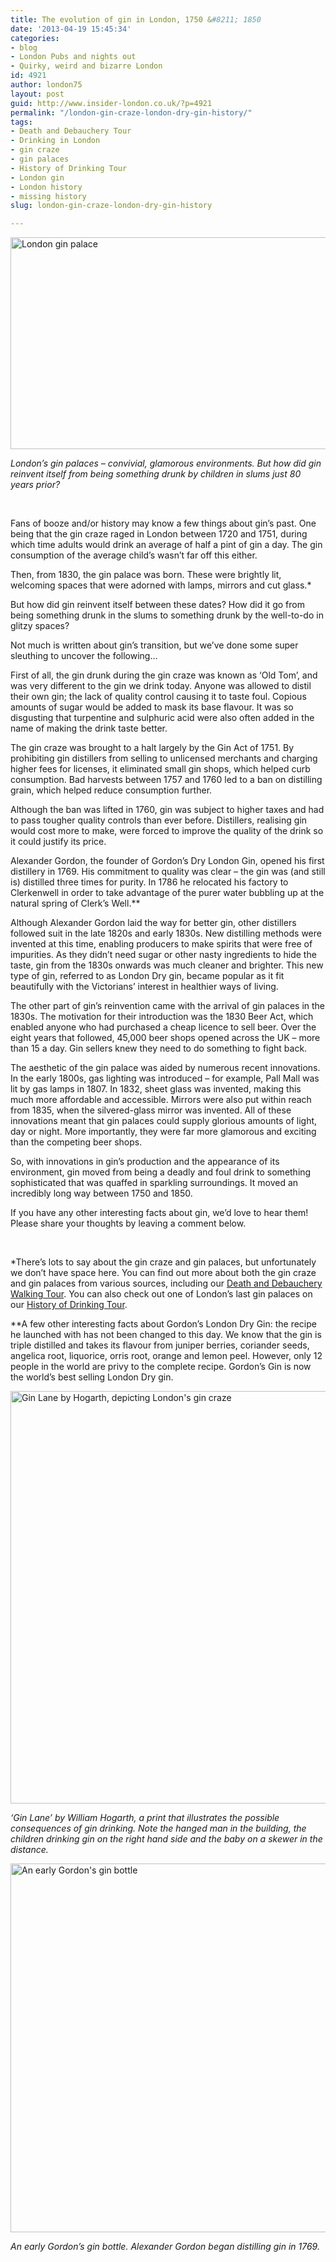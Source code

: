 ```yaml
---
title: The evolution of gin in London, 1750 &#8211; 1850
date: '2013-04-19 15:45:34'
categories:
- blog
- London Pubs and nights out
- Quirky, weird and bizarre London
id: 4921
author: london75
layout: post
guid: http://www.insider-london.co.uk/?p=4921
permalink: "/london-gin-craze-london-dry-gin-history/"
tags:
- Death and Debauchery Tour
- Drinking in London
- gin craze
- gin palaces
- History of Drinking Tour
- London gin
- London history
- missing history
slug: london-gin-craze-london-dry-gin-history

---
```

<img title="gin-palaces-london-gin-history-tour" alt="London gin palace" src="http://www.insider-london.co.uk/wp-content/uploads/2013/03/gin-palaces-london-gin-history-tour.jpg" width="569" height="339" />

_London&#8217;s gin palaces – convivial, glamorous environments. But how did gin reinvent itself from being something drunk by children in slums just 80 years prior?_

&nbsp;

Fans of booze and/or history may know a few things about gin’s past. One being that the gin craze raged in London between 1720 and 1751, during which time adults would drink an average of half a pint of gin a day. The gin consumption of the average child’s wasn’t far off this either.

Then, from 1830, the gin palace was born. These were brightly lit, welcoming spaces that were adorned with lamps, mirrors and cut glass.*

But how did gin reinvent itself between these dates? How did it go from being something drunk in the slums to something drunk by the well-to-do in glitzy spaces?

Not much is written about gin’s transition, but we’ve done some super sleuthing to uncover the following…

First of all, the gin drunk during the gin craze was known as ‘Old Tom’, and was very different to the gin we drink today. Anyone was allowed to distil their own gin; the lack of quality control causing it to taste foul. Copious amounts of sugar would be added to mask its base flavour. It was so disgusting that turpentine and sulphuric acid were also often added in the name of making the drink taste better.

The gin craze was brought to a halt largely by the Gin Act of 1751. By prohibiting gin distillers from selling to unlicensed merchants and charging higher fees for licenses, it eliminated small gin shops, which helped curb consumption. Bad harvests between 1757 and 1760 led to a ban on distilling grain, which helped reduce consumption further.

Although the ban was lifted in 1760, gin was subject to higher taxes and had to pass tougher quality controls than ever before. Distillers, realising gin would cost more to make, were forced to improve the quality of the drink so it could justify its price.

Alexander Gordon, the founder of Gordon’s Dry London Gin, opened his first distillery in 1769. His commitment to quality was clear – the gin was (and still is) distilled three times for purity. In 1786 he relocated his factory to Clerkenwell in order to take advantage of the purer water bubbling up at the natural spring of Clerk’s Well.**

Although Alexander Gordon laid the way for better gin, other distillers followed suit in the late 1820s and early 1830s. New distilling methods were invented at this time, enabling producers to make spirits that were free of impurities. As they didn’t need sugar or other nasty ingredients to hide the taste, gin from the 1830s onwards was much cleaner and brighter. This new type of gin, referred to as London Dry gin, became popular as it fit beautifully with the Victorians’ interest in healthier ways of living.

The other part of gin’s reinvention came with the arrival of gin palaces in the 1830s. The motivation for their introduction was the 1830 Beer Act, which enabled anyone who had purchased a cheap licence to sell beer. Over the eight years that followed, 45,000 beer shops opened across the UK – more than 15 a day. Gin sellers knew they need to do something to fight back.

The aesthetic of the gin palace was aided by numerous recent innovations. In the early 1800s, gas lighting was introduced – for example, Pall Mall was lit by gas lamps in 1807. In 1832, sheet glass was invented, making this much more affordable and accessible. Mirrors were also put within reach from 1835, when the silvered-glass mirror was invented. All of these innovations meant that gin palaces could supply glorious amounts of light, day or night. More importantly, they were far more glamorous and exciting than the competing beer shops.

So, with innovations in gin’s production and the appearance of its environment, gin moved from being a deadly and foul drink to something sophisticated that was quaffed in sparkling surroundings. It moved an incredibly long way between 1750 and 1850.
  
If you have any other interesting facts about gin, we’d love to hear them! Please share your thoughts by leaving a comment below.

&nbsp;

*There’s lots to say about the gin craze and gin palaces, but unfortunately we don’t have space here. You can find out more about both the gin craze and gin palaces from various sources, including our <a href="http://www.insider-london.co.uk/weird-london-murders-walking-tours/" target="_blank">Death and Debauchery Walking Tour</a>. You can also check out one of London’s last gin palaces on our <a href="http://www.insider-london.co.uk/london-pub-tours-drinking-tour/" target="_blank">History of Drinking Tour</a>.

**A few other interesting facts about Gordon’s London Dry Gin: the recipe he launched with has not been changed to this day. We know that the gin is triple distilled and takes its flavour from juniper berries, coriander seeds, angelica root, liquorice, orris root, orange and lemon peel. However, only 12 people in the world are privy to the complete recipe. Gordon’s Gin is now the world’s best selling London Dry gin.

<img class="alignnone size-full wp-image-4923" title="gin-history-london-walking-tours" alt="Gin Lane by Hogarth, depicting London's gin craze" src="http://www.insider-london.co.uk/wp-content/uploads/2013/03/gin-history-london-walking-tours.jpg" width="569" height="660" />

_&#8216;Gin Lane&#8217; by William Hogarth, a print that illustrates the possible consequences of gin drinking. Note the hanged man in the building, the children drinking gin on the right hand side and the baby on a skewer in the distance._

<img class="alignnone size-full wp-image-4925" title="gin-pubs-london-walking-drinking-tours" alt="An early Gordon's gin bottle" src="http://www.insider-london.co.uk/wp-content/uploads/2013/03/gin-pubs-london-walking-drinking-tours.jpg" width="569" height="590" />

_An early Gordon&#8217;s gin bottle. Alexander Gordon began distilling gin in 1769._